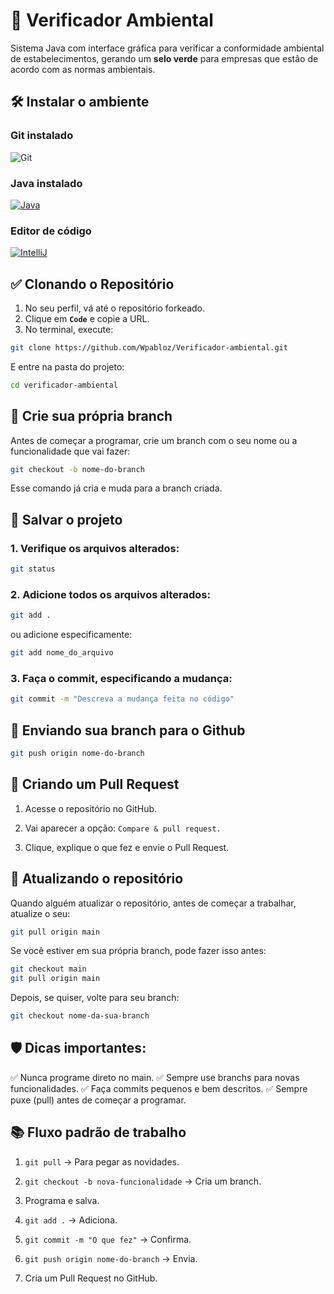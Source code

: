 # 🌱 Verificador Ambiental

Sistema Java com interface gráfica para verificar a conformidade ambiental de estabelecimentos, gerando um **selo verde** para empresas que estão de acordo com as normas ambientais.

## 🛠️ Instalar o ambiente

### Git instalado 

![Git](https://img.shields.io/badge/GIT-E44C30?style=for-the-badge&logo=git&logoColor=white)

### Java instalado

[![Java](https://img.shields.io/badge/Java-ED8B00?style=for-the-badge&logo=openjdk&logoColor=white)](https://www.java.com/pt-BR/download/)

### Editor de código

[![IntelliJ](https://img.shields.io/badge/IntelliJ_IDEA-000000.svg?style=for-the-badge&logo=intellij-idea&logoColor=white)](	https://img.shields.io/badge/IntelliJ_IDEA-000000.svg?style=for-the-badge&logo=intellij-idea&logoColor=white)


## ✅ Clonando o Repositório

1. No seu perfil, vá até o repositório forkeado.
2. Clique em **`Code`** e copie a URL.
3. No terminal, execute:

```bash
git clone https://github.com/Wpabloz/Verificador-ambiental.git
```
E entre na pasta do projeto:
```bash
cd verificador-ambiental
```

## 🌿 Crie sua própria branch

Antes de começar a programar, crie um branch com o seu nome ou a funcionalidade que vai fazer:
``` bash
git checkout -b nome-do-branch
```
Esse comando já cria e muda para a branch criada.

## 💾 Salvar o projeto

### 1. Verifique os arquivos alterados:
```bash
git status
```
### 2. Adicione todos os arquivos alterados:
```bash
git add .
```
ou adicione especificamente:
```bash
git add nome_do_arquivo
```
### 3. Faça o commit, especificando a mudança:
```bash
git commit -m "Descreva a mudança feita no código"
```
## 🚀 Enviando sua branch para o Github

```bash
git push origin nome-do-branch
```

## 🔀 Criando um Pull Request
1. Acesse o repositório no GitHub.

2. Vai aparecer a opção: ```Compare & pull request.```

3. Clique, explique o que fez e envie o Pull Request.

## 🔄 Atualizando o repositório

Quando alguém atualizar o repositório, antes de começar a trabalhar, atualize o seu:
```bash
git pull origin main
```

Se você estiver em sua própria branch, pode fazer isso antes:
```bash
git checkout main
git pull origin main
```

Depois, se quiser, volte para seu branch:
```bash
git checkout nome-da-sua-branch
```


## 🛡️ Dicas importantes:

✅ Nunca programe direto no main.
✅ Sempre use branchs para novas funcionalidades.
✅ Faça commits pequenos e bem descritos.
✅ Sempre puxe (pull) antes de começar a programar.

## 📚 Fluxo padrão de trabalho

1. ```git pull``` → Para pegar as novidades.

2. ```git checkout -b nova-funcionalidade``` → Cria um branch.

3. Programa e salva.

4. ```git add .``` → Adiciona.

5. ```git commit -m "O que fez"``` → Confirma.

6. ```git push origin nome-do-branch``` → Envia.

7. Cria um Pull Request no GitHub.






